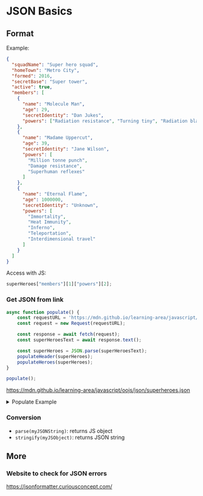# JSON Basics

## Format

Example:
```json
{
  "squadName": "Super hero squad",
  "homeTown": "Metro City",
  "formed": 2016,
  "secretBase": "Super tower",
  "active": true,
  "members": [
    {
      "name": "Molecule Man",
      "age": 29,
      "secretIdentity": "Dan Jukes",
      "powers": ["Radiation resistance", "Turning tiny", "Radiation blast"]
    },
    {
      "name": "Madame Uppercut",
      "age": 39,
      "secretIdentity": "Jane Wilson",
      "powers": [
        "Million tonne punch",
        "Damage resistance",
        "Superhuman reflexes"
      ]
    },
    {
      "name": "Eternal Flame",
      "age": 1000000,
      "secretIdentity": "Unknown",
      "powers": [
        "Immortality",
        "Heat Immunity",
        "Inferno",
        "Teleportation",
        "Interdimensional travel"
      ]
    }
  ]
}

```

Access with JS:
```js
superHeroes["members"][1]["powers"][2];
```


### Get JSON from link

```js
async function populate() {
    const requestURL = 'https://mdn.github.io/learning-area/javascript/oojs/json/superheroes.json';
    const request = new Request(requestURL);

    const response = await fetch(request);
    const superHeroesText = await response.text();

    const superHeroes = JSON.parse(superHeroesText);
    populateHeader(superHeroes);
    populateHeroes(superHeroes);
}
```
```js
populate();
```
https://mdn.github.io/learning-area/javascript/oojs/json/superheroes.json

<details>
        <summary>Populate Example</summary>

```js
function populateHeader(obj) {
    const header = document.querySelector('header');
    const myH1 = document.createElement('h1');
    myH1.textContent = obj.squadName;
    header.appendChild(myH1);

    const myPara = document.createElement('p');
    myPara.textContent = `Hometown: ${obj.homeTown} // Formed: ${obj.formed}`;
    header.appendChild(myPara);
}
```
</details>

### Conversion

- `parse(myJSONString)`: returns JS object
- `stringify(myJSObject)`: returns JSON string


## More

### Website to check for JSON errors

https://jsonformatter.curiousconcept.com/

